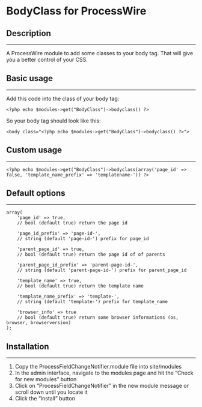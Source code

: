 # BodyClass for ProcessWire

## Description
***

A ProcessWire module to add some classes to your body tag. That will give you a better control of your CSS.

## Basic usage
***

Add this code into the class of your body tag:

	<?php echo $modules->get("BodyClass")->bodyclass() ?>
	
So your body tag should look like this:

	<body class="<?php echo $modules->get("BodyClass")->bodyclass() ?>">

## Custom usage
***

	<?php echo $modules->get("BodyClass")->bodyclass(array('page_id' => false, 'template_name_prefix' => 'templatename-')) ?>

## Default options
***

	array(
		'page_id' => true,
		// bool (default true) return the page id
		
		'page_id_prefix' => 'page-id-',
		// string (default 'page-id-') prefix for page_id
		
		'parent_page_id' => true,
		// bool (default true) return the page id of of parents
		
		'parent_page_id_prefix' => 'parent-page-id-',
		// string (default 'parent-page-id-') prefix for parent_page_id
		
		'template_name' => true,
		// bool (default true) return the template name
		
		'template_name_prefix' => 'template-',
		// string (default 'template-') prefix for template_name
		
		'browser_info' => true
		// bool (default true) return some browser informations (os, browser, browserversion)
	);
	
## Installation
***

1. Copy the ProcessFieldChangeNotifier.module file into site/modules
2. In the admin interface, navigate to the modules page and hit the “Check for new modules” button
3. Click on “ProcessFieldChangeNotifier” in the new module message or scroll down until you locate it
4. Click the “Install” button